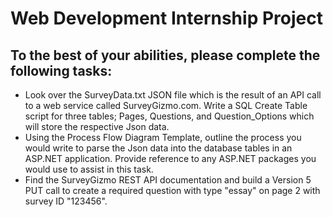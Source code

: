 # Web Development Internship Project

## To the best of your abilities, please complete the following tasks:
 
- Look over the SurveyData.txt JSON file which is the result of an API call to a web service called SurveyGizmo.com. Write a SQL Create Table script for three tables; Pages, Questions, and Question_Options which will store the respective Json data.
- Using the Process Flow Diagram Template, outline the process you would write to parse the Json data into the database tables in an ASP.NET application. Provide reference to any ASP.NET packages you would use to assist in this task.
- Find the SurveyGizmo REST API documentation and build a Version 5 PUT call to create a required question with type "essay" on page 2 with survey ID "123456".
